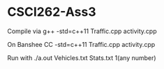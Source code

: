# CSCI262-Ass3
Compile via g++ -std=c++11 Traffic.cpp activity.cpp 

On Banshee
CC -std=c++11 Traffic.cpp activity.cpp

Run with ./a.out Vehicles.txt Stats.txt 1(any number)
